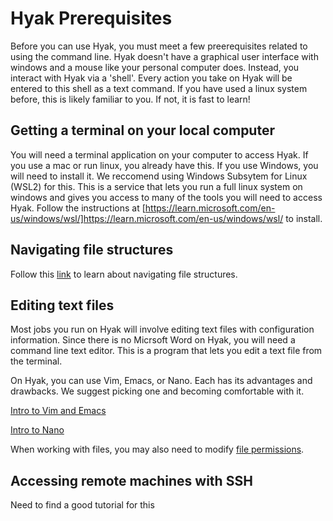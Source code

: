 # Hyak Prerequisites

Before you can use Hyak, you must meet a few preerequisites related to using the command line. Hyak doesn't have a graphical user interface with windows and a mouse like your personal computer does. Instead, you interact with Hyak via a 'shell'. Every action you take on Hyak will be entered to this shell as a text command. If you have used a linux system before, this is likely familiar to you. If not, it is fast to learn!

## Getting a terminal on your local computer

You will need a terminal application on your computer to access Hyak. If you use a mac or run linux, you already have this. If you use Windows, you will need to install it. We reccomend using Windows Subsytem for Linux (WSL2) for this. This is a service that lets you run a full linux system on windows and gives you access to many of the tools you will need to access Hyak. Follow the instructions at [https://learn.microsoft.com/en-us/windows/wsl/]<https://learn.microsoft.com/en-us/windows/wsl/> to install.

## Navigating file structures

Follow this [link](https://linuxjourney.com/lesson/the-shell) to learn about navigating file structures.

## Editing text files

Most jobs you run on Hyak will involve editing text files with configuration information. Since there is no Micrsoft Word on Hyak, you will need a command line text editor. This is a program that lets you edit a text file from the terminal.

On Hyak, you can use Vim, Emacs, or Nano. Each has its advantages and drawbacks. We suggest picking one and becoming comfortable with it.

[Intro to Vim and Emacs](https://linuxjourney.com/lesson/regular-expressions-regex)

[Intro to Nano](https://linuxize.com/post/how-to-use-nano-text-editor/)

When working with files, you may also need to modify [file permissions](https://linuxjourney.com/lesson/file-permissions).

## Accessing remote machines with SSH

Need to find a good tutorial for this

<!-- ## Asesssment

To gain access to Hyak, you will need to demonstrate your *nix basics proficiency by passing the skills assessment.

Access this assessment at [https://forms.office.com/r/h7Ecdpfh2z](https://forms.office.com/r/h7Ecdpfh2z) (UW NetID required). -->
